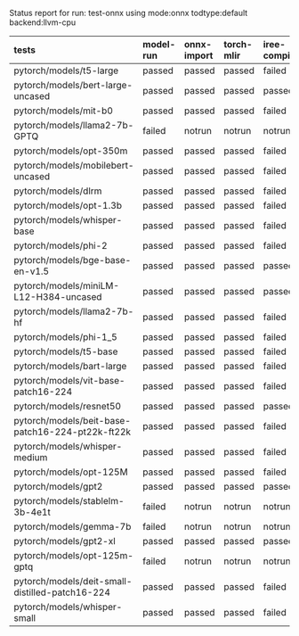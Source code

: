 Status report for run: test-onnx using mode:onnx todtype:default backend:llvm-cpu

| tests                                            | model-run   | onnx-import   | torch-mlir   | iree-compile   | inference   |
|:-------------------------------------------------|:------------|:--------------|:-------------|:---------------|:------------|
| pytorch/models/t5-large                          | passed      | passed        | passed       | failed         | notrun      |
| pytorch/models/bert-large-uncased                | passed      | passed        | passed       | passed         | passed      |
| pytorch/models/mit-b0                            | passed      | passed        | passed       | failed         | notrun      |
| pytorch/models/llama2-7b-GPTQ                    | failed      | notrun        | notrun       | notrun         | notrun      |
| pytorch/models/opt-350m                          | passed      | passed        | passed       | failed         | notrun      |
| pytorch/models/mobilebert-uncased                | passed      | passed        | passed       | failed         | notrun      |
| pytorch/models/dlrm                              | passed      | passed        | passed       | failed         | notrun      |
| pytorch/models/opt-1.3b                          | passed      | passed        | passed       | failed         | notrun      |
| pytorch/models/whisper-base                      | passed      | passed        | passed       | failed         | notrun      |
| pytorch/models/phi-2                             | passed      | passed        | passed       | failed         | notrun      |
| pytorch/models/bge-base-en-v1.5                  | passed      | passed        | passed       | passed         | passed      |
| pytorch/models/miniLM-L12-H384-uncased           | passed      | passed        | passed       | passed         | passed      |
| pytorch/models/llama2-7b-hf                      | passed      | passed        | passed       | failed         | notrun      |
| pytorch/models/phi-1_5                           | passed      | passed        | passed       | failed         | notrun      |
| pytorch/models/t5-base                           | passed      | passed        | passed       | failed         | notrun      |
| pytorch/models/bart-large                        | passed      | passed        | passed       | failed         | notrun      |
| pytorch/models/vit-base-patch16-224              | passed      | passed        | passed       | failed         | notrun      |
| pytorch/models/resnet50                          | passed      | passed        | passed       | passed         | passed      |
| pytorch/models/beit-base-patch16-224-pt22k-ft22k | passed      | passed        | passed       | failed         | notrun      |
| pytorch/models/whisper-medium                    | passed      | passed        | passed       | failed         | notrun      |
| pytorch/models/opt-125M                          | passed      | passed        | passed       | failed         | notrun      |
| pytorch/models/gpt2                              | passed      | passed        | passed       | passed         | passed      |
| pytorch/models/stablelm-3b-4e1t                  | failed      | notrun        | notrun       | notrun         | notrun      |
| pytorch/models/gemma-7b                          | failed      | notrun        | notrun       | notrun         | notrun      |
| pytorch/models/gpt2-xl                           | passed      | passed        | passed       | passed         | passed      |
| pytorch/models/opt-125m-gptq                     | failed      | notrun        | notrun       | notrun         | notrun      |
| pytorch/models/deit-small-distilled-patch16-224  | passed      | passed        | passed       | failed         | notrun      |
| pytorch/models/whisper-small                     | passed      | passed        | passed       | failed         | notrun      |

